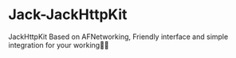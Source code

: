 # Jack-JackHttpKit
JackHttpKit Based on AFNetworking, Friendly interface and simple integration for your working🍺🍺
